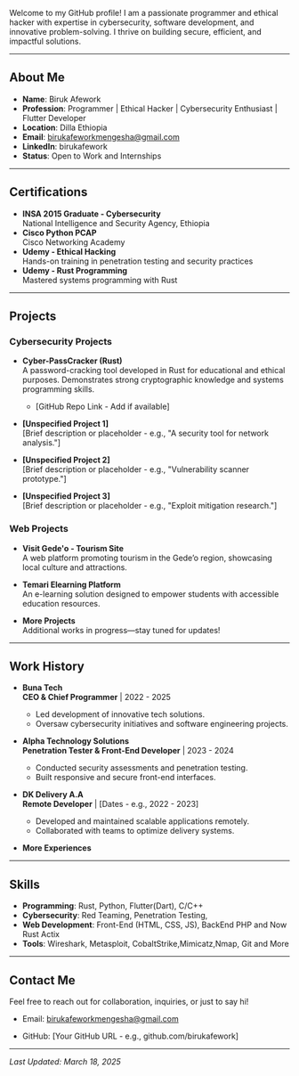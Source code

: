 

Welcome to my GitHub profile! I am a passionate programmer and ethical hacker with expertise in cybersecurity, software development, and innovative problem-solving. I thrive on building secure, efficient, and impactful solutions.

---

## About Me
- **Name**: Biruk Afework  
- **Profession**: Programmer | Ethical Hacker | Cybersecurity Enthusiast  | Flutter Developer  
- **Location**: Dilla Ethiopia  
- **Email**: birukafeworkmengesha@gmail.com  
- **LinkedIn**: birukafework
- **Status**: Open to Work and Internships  

---

## Certifications
- **INSA 2015 Graduate - Cybersecurity**  
  National Intelligence and Security Agency, Ethiopia  
- **Cisco Python PCAP**  
  Cisco Networking Academy  
- **Udemy - Ethical Hacking**  
  Hands-on training in penetration testing and security practices  
- **Udemy - Rust Programming**  
  Mastered systems programming with Rust  

---

## Projects

### Cybersecurity Projects
- **Cyber-PassCracker (Rust)**  
  A password-cracking tool developed in Rust for educational and ethical purposes. Demonstrates strong cryptographic knowledge and systems programming skills.  
  - [GitHub Repo Link - Add if available]  

- **[Unspecified Project 1]**  
  [Brief description or placeholder - e.g., "A security tool for network analysis."]  

- **[Unspecified Project 2]**  
  [Brief description or placeholder - e.g., "Vulnerability scanner prototype."]  

- **[Unspecified Project 3]**  
  [Brief description or placeholder - e.g., "Exploit mitigation research."]  

### Web Projects
- **Visit Gede'o - Tourism Site**  
  A web platform promoting tourism in the Gede’o region, showcasing local culture and attractions.  


- **Temari Elearning Platform**  
  An e-learning solution designed to empower students with accessible education resources.  
 

- **More Projects**  
  Additional works in progress—stay tuned for updates!  

---

## Work History
- **Buna Tech**  
  **CEO & Chief Programmer** | 2022 - 2025  
  - Led development of innovative tech solutions.  
  - Oversaw cybersecurity initiatives and software engineering projects.  

- **Alpha Technology Solutions**  
  **Penetration Tester & Front-End Developer** | 2023 - 2024  
  - Conducted security assessments and penetration testing.  
  - Built responsive and secure front-end interfaces.  

- **DK Delivery A.A**  
  **Remote Developer** | [Dates - e.g., 2022 - 2023]  
  - Developed and maintained scalable applications remotely.  
  - Collaborated with teams to optimize delivery systems.  

- **More Experiences**  


---

## Skills
- **Programming**: Rust, Python, Flutter(Dart), C/C++ 
- **Cybersecurity**: Red Teaming, Penetration Testing,  
- **Web Development**: Front-End (HTML, CSS, JS), BackEnd PHP and Now Rust Actix
- **Tools**: Wireshark, Metasploit, CobaltStrike,Mimicatz,Nmap, Git and More 

---

## Contact Me
Feel free to reach out for collaboration, inquiries, or just to say hi!  
- Email: birukafeworkmengesha@gmail.com

- GitHub: [Your GitHub URL - e.g., github.com/birukafework]  

---

*Last Updated: March 18, 2025*
